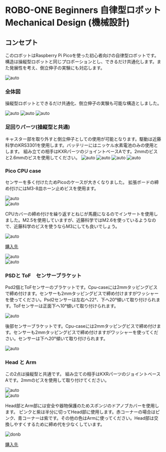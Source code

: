 # ROBO-ONE Beginners 自律型ロボット Mechanical Design (機械設計)
## コンセプト
このロボットはRaspberry Pi Picoを使った初心者向けの自律型ロボットです。
構造は操縦型ロボットと同じプロポーションとし、できるだけ共通化します。また発展性を考え、倒立伸子の実験にも対応します。

![auto](pics_git/Rasy.png) 

### 全体図
操縦型ロボットとできるだけ共通化、倒立伸子の実験も可能な構造としました。

![auto](pics_git/asy.png) 
![auto](pics_git/asy2.png) 
![auto](pics_git/asy3.png) 

### 足回りパーツ(操縦型と共通)
キャスター部を取り外すと倒立伸子としての使用が可能となります。駆動は近藤科学のKRS3301を使用します。バッテリーにはニッケル水素電池のみの使用とします。
組み立ての相手はKXRパーツのジョイントベースAです。2mmのビスと2.6mmのビスを使用してください。
![auto](pics_git/joint_base_A.png) 
![auto](pics_git/Body.png) 
![auto](pics_git/Body_B.png) 
![auto](pics_git/bt_cover.png)   

### Pico CPU case
センサーを多く付けたためPicoのケースが大きくなりました。
拡張ボードの締め付けにはM3-8皿ホーン止めビスを使用ます。

![auto](pics_git/pico_case.png)   
![auto](pics_git/pico_cover.png)   
  
CPUカバーの締め付けを繰り返すとねじが馬鹿になるのでインサートを使用しました。M2.5を使用していますが、近藤科学ではM2.6を使っているようなので、近藤科学のビスを使うならM3にしても良いでしょう。

![auto](pics_git/ins.png)   

[購入先](https://www.amazon.co.jp/dp/B0DCV9GJND?ref=ppx_yo2ov_dt_b_fed_asin_title)

![auto](pics_git/insert.png)   
![auto](pics_git/CPUcase.png)   

### PSDと ToF　センサーブラケット

Psd2個とToFセンサーのブラケットです。Cpu-caseには2mmタッピングビスで締め付けます。センサーも2mmタッピングビスで締め付けますがワッシャーを使ってください。Psd2センサーは左右へ22°、下へ20°傾いて取り付けられます。ToFセンサーは正面下へ10°傾いて取り付けられます。

![auto](pics_git/psd2_tof_bkt.png)   

後部センサーブラケットです。Cpu-caseには2mmタッピングビスで締め付けます。センサーも2mmタッピングビスで締め付けますがワッシャーを使ってください。センサーは下へ20°傾いて取り付けられます。

![auto](pics_git/psd1_bkt.png)  

### Head と Arm
この2点は操縦型と共通です。 組み立ての相手はKXRパーツのジョイントベースAです。2mmのビスを使用して取り付けてください。

![auto](pics_git/head.png)  
![auto](pics_git/kote_v1.png)  

Head部とArm部には安全や器物保護のためスポンジのドアノブカバーを使用します。
ピンクと紫は半分に切ってHead部に使用します。赤コーナーの場合はピンク、青コーナーは紫です。その他の色はArmに使ってください。Head部は交換しやすくするために締め代を少なくしています。

![donb](pics_git/doorn.png)  

[購入先](https://amzn.asia/d/89CXsD9) 

